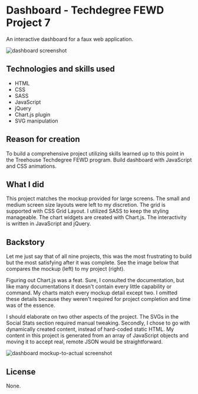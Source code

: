 # Dashboard - Techdegree FEWD Project 7

An interactive dashboard for a faux web application.  

![dashboard screenshot](https://user-images.githubusercontent.com/16675876/59709570-1c473100-91d5-11e9-8281-b55e531bee26.jpg)

## Technologies and skills used 

+ HTML
+ CSS
+ SASS
+ JavaScript
+ jQuery
+ Chart.js plugin
+ SVG manipulation 

## Reason for creation
To build a comprehensive project utilizing skills learned up to this point in the Treehouse Techdegree FEWD program. Build dashboard with JavaScript and CSS animations.

## What I did
This project matches the mockup provided for large screens. The small and medium screen size layouts were left to my discretion. The grid is supported with CSS Grid Layout. I utilized SASS to keep the styling manageable. The chart widgets are created with Chart.js. The interactivity is written in JavaScript and jQuery. 
 
## Backstory
Let me just say that of all nine projects, this was the most frustrating to build but the most satisfying after it was complete. See the image below that compares the mockup (left) to my project (right).

Figuring out Chart.js was a feat. Sure, I consulted the documentation, but like many documentations it doesn't contain every little capability or command. My charts match every mockup detail except two. I omitted these details because they weren't required for project completion and time was of the essence.

I should elaborate on two other aspects of the project. The SVGs in the Social Stats section required manual tweaking. Secondly, I chose to go with dynamically created content, instead of hard-coded static HTML. My content in this project is generated from an array of JavaScript objects and moving it to accept real, remote JSON would be straightforward. 

![dashboard mockup-to-actual screenshot](https://user-images.githubusercontent.com/16675876/201547871-cb58c32c-a040-4a57-b3d9-549324a57f76.jpg)

## License
None.
